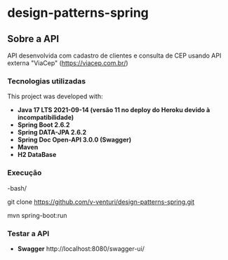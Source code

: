 # design-patterns-spring

## Sobre a API
API desenvolvida com cadastro de clientes e consulta de CEP usando API externa "ViaCep" (https://viacep.com.br/)

### Tecnologias utilizadas

This project was developed with:

* **Java 17 LTS  2021-09-14 (versão 11 no deploy do Heroku devido à incompatibilidade)**
* **Spring Boot 2.6.2**
* **Spring DATA-JPA 2.6.2**
* **Spring Doc Open-API 3.0.0 (Swagger)**
* **Maven**
* **H2 DataBase**


### Execução
-bash/

git clone https://github.com/v-venturi/design-patterns-spring.git

mvn spring-boot:run

### Testar a API

* **Swagger** http://localhost:8080/swagger-ui/